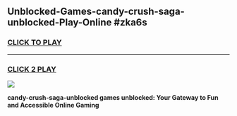
## Unblocked-Games-candy-crush-saga-unblocked-Play-Online #zka6s
<h3>
<a href="https://news.freeplayer.one?title=candy-crush-saga-unblocked&ref=3">CLICK TO PLAY</a></h3>
<hr>

<h3>
<a href="https://news.freeplayer.one?title=candy-crush-saga-unblocked&ref=3">CLICK 2 PLAY</a>
  
</h3>

<a href="https://news.freeplayer.one?title=candy-crush-saga-unblocked&ref=3"><img src="https://clearcache.store/games.png"></a>


**candy-crush-saga-unblocked games unblocked: Your Gateway to Fun and Accessible Online Gaming**
